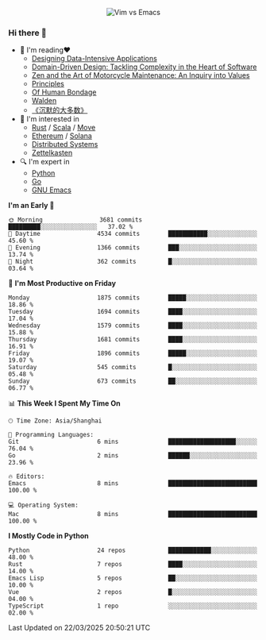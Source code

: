<p align="center">
    <img src="https://gist.githubusercontent.com/coldnight/e696baffb094e71c96cb302118878eae/raw/40ea5053a6f66cc65f90f437e4173497da225958/banner.gif" alt="Vim vs Emacs" />
</p>

### Hi there 👋

- 📖 I'm reading❤️
    + [Designing Data-Intensive Applications](https://www.oreilly.com/library/view/designing-data-intensive-applications/9781491903063/)
    + [Domain-Driven Design: Tackling Complexity in the Heart of Software](https://www.dddcommunity.org/book/evans_2003/)
    + [Zen and the Art of Motorcycle Maintenance: An Inquiry into Values](https://en.wikipedia.org/wiki/Zen_and_the_Art_of_Motorcycle_Maintenance)
    + [Principles](https://www.principles.com/)
    + [Of Human Bondage](https://en.wikipedia.org/wiki/Of_Human_Bondage)
    + [Walden](https://en.wikipedia.org/wiki/Walden)
    + [《沉默的大多数》](https://en.wikipedia.org/wiki/Silent_majority)
- 🌱 I'm interested in
    + [Rust](https://www.rust-lang.org/) / [Scala](https://www.scala-lang.org/) / [Move](https://github.com/move-language/move/)
    + [Ethereum](https://ethereum.org/en/) / [Solana](https://solana.com/)
	+ [Distributed Systems](https://www.linuxzen.com/notes/topics/20200320174417_%E5%88%86%E5%B8%83%E5%BC%8F/)
	+ [Zettelkasten](https://www.linuxzen.com/notes/notes/20220120080920-slip_box/)
- 🔍 I'm expert in
    + [Python](https://www.python.org/)
    + [Go](https://go.dev/)
    + [GNU Emacs](https://www.gnu.org/software/emacs/)

<!--START_SECTION:waka-->
**I'm an Early 🐤** 

```text
🌞 Morning                3681 commits        █████████░░░░░░░░░░░░░░░░   37.02 % 
🌆 Daytime                4534 commits        ███████████░░░░░░░░░░░░░░   45.60 % 
🌃 Evening                1366 commits        ███░░░░░░░░░░░░░░░░░░░░░░   13.74 % 
🌙 Night                  362 commits         █░░░░░░░░░░░░░░░░░░░░░░░░   03.64 % 
```
📅 **I'm Most Productive on Friday** 

```text
Monday                   1875 commits        █████░░░░░░░░░░░░░░░░░░░░   18.86 % 
Tuesday                  1694 commits        ████░░░░░░░░░░░░░░░░░░░░░   17.04 % 
Wednesday                1579 commits        ████░░░░░░░░░░░░░░░░░░░░░   15.88 % 
Thursday                 1681 commits        ████░░░░░░░░░░░░░░░░░░░░░   16.91 % 
Friday                   1896 commits        █████░░░░░░░░░░░░░░░░░░░░   19.07 % 
Saturday                 545 commits         █░░░░░░░░░░░░░░░░░░░░░░░░   05.48 % 
Sunday                   673 commits         ██░░░░░░░░░░░░░░░░░░░░░░░   06.77 % 
```


📊 **This Week I Spent My Time On** 

```text
🕑︎ Time Zone: Asia/Shanghai

💬 Programming Languages: 
Git                      6 mins              ███████████████████░░░░░░   76.04 % 
Go                       2 mins              ██████░░░░░░░░░░░░░░░░░░░   23.96 % 

🔥 Editors: 
Emacs                    8 mins              █████████████████████████   100.00 % 

💻 Operating System: 
Mac                      8 mins              █████████████████████████   100.00 % 
```

**I Mostly Code in Python** 

```text
Python                   24 repos            ████████████░░░░░░░░░░░░░   48.00 % 
Rust                     7 repos             ████░░░░░░░░░░░░░░░░░░░░░   14.00 % 
Emacs Lisp               5 repos             ██░░░░░░░░░░░░░░░░░░░░░░░   10.00 % 
Vue                      2 repos             █░░░░░░░░░░░░░░░░░░░░░░░░   04.00 % 
TypeScript               1 repo              ░░░░░░░░░░░░░░░░░░░░░░░░░   02.00 % 
```




 Last Updated on 22/03/2025 20:50:21 UTC
<!--END_SECTION:waka-->
